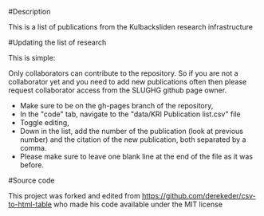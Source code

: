 #Description

This is a list of publications from the Kulbacksliden research infrastructure

#Updating the list of research

This is simple:

Only collaborators can contribute to the repository. So if you are not a collaborator yet and you need to add new publications often then please request collaborator access from the SLUGHG github page owner.

- Make sure to be on the gh-pages branch of the repository, 
- In the "code" tab, navigate to the "data/KRI Publication list.csv" file
- Toggle editing,
- Down in the list, add the number of the publication (look at previous number) and the citation of the new publication, both separated by a comma.
- Please make sure to leave one blank line at the end of the file as it was before.

#Source code

This project was forked and edited from https://github.com/derekeder/csv-to-html-table who made his code available under the MIT license
